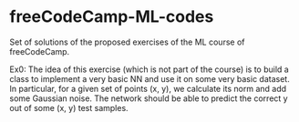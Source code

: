 # freeCodeCamp-ML-codes

Set of solutions of the proposed exercises of the ML course of freeCodeCamp. 

Ex0: The idea of this exercise (which is not part of the course) is to build a class to implement a very basic NN and use it on some very basic dataset. In particular, for a given set of points (x, y), we calculate its norm and add some Gaussian noise. The network should be able to predict the correct y out of some (x, y) test samples.

